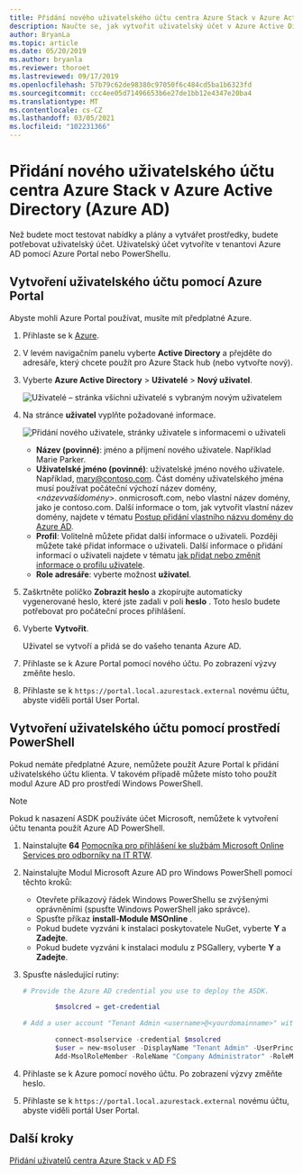 ```yaml
---
title: Přidání nového uživatelského účtu centra Azure Stack v Azure Active Directory
description: Naučte se, jak vytvořit uživatelský účet v Azure Active Directory, abyste mohli prozkoumat portál User Portal.
author: BryanLa
ms.topic: article
ms.date: 05/20/2019
ms.author: bryanla
ms.reviewer: thoroet
ms.lastreviewed: 09/17/2019
ms.openlocfilehash: 57b79c62de98380c97050f6c484cd5ba1b6323fd
ms.sourcegitcommit: ccc4ee05d71496653b6e27de1bb12e4347e20ba4
ms.translationtype: MT
ms.contentlocale: cs-CZ
ms.lasthandoff: 03/05/2021
ms.locfileid: "102231366"
---
```

# <a name="add-a-new-azure-stack-hub-user-account-in-azure-active-directory-azure-ad"></a>Přidání nového uživatelského účtu centra Azure Stack v Azure Active Directory (Azure AD)

Než budete moct testovat nabídky a plány a vytvářet prostředky, budete potřebovat uživatelský účet. Uživatelský účet vytvoříte v tenantovi Azure AD pomocí Azure Portal nebo PowerShellu.

## <a name="create-user-account-using-the-azure-portal"></a>Vytvoření uživatelského účtu pomocí Azure Portal

Abyste mohli Azure Portal používat, musíte mít předplatné Azure.

1. Přihlaste se k [Azure](https://portal.azure.com).
2. V levém navigačním panelu vyberte **Active Directory** a přejděte do adresáře, který chcete použít pro Azure Stack hub (nebo vytvořte nový).
3. Vyberte **Azure Active Directory**  >  **Uživatelé**  >  **Nový uživatel**.

    ![Uživatelé – stránka všichni uživatelé s vybraným novým uživatelem](media/azure-stack-add-new-user-aad/new-user-all-users.png)

4. Na stránce **uživatel** vyplňte požadované informace.

    ![Přidání nového uživatele, stránky uživatele s informacemi o uživateli](media/azure-stack-add-new-user-aad/new-user-user.png)

   - **Název (povinné)**: jméno a příjmení nového uživatele. Například Marie Parker.
   - **Uživatelské jméno (povinné)**: uživatelské jméno nového uživatele. Například, mary@contoso.com.
       Část domény uživatelského jména musí používat počáteční výchozí název domény, <_názevvašídomény_>. onmicrosoft.com, nebo vlastní název domény, jako je contoso.com. Další informace o tom, jak vytvořit vlastní název domény, najdete v tématu [Postup přidání vlastního názvu domény do Azure AD](/azure/active-directory/fundamentals/add-custom-domain).
   - **Profil**: Volitelně můžete přidat další informace o uživateli. Později můžete také přidat informace o uživateli. Další informace o přidání informací o uživateli najdete v tématu [jak přidat nebo změnit informace o profilu uživatele](/azure/active-directory/fundamentals/active-directory-users-profile-azure-portal).
   - **Role adresáře**: vyberte možnost **uživatel**.

5. Zaškrtněte políčko **Zobrazit heslo** a zkopírujte automaticky vygenerované heslo, které jste zadali v poli **heslo** . Toto heslo budete potřebovat pro počáteční proces přihlášení.

6. Vyberte **Vytvořit**.

    Uživatel se vytvoří a přidá se do vašeho tenanta Azure AD.

7. Přihlaste se k Azure Portal pomocí nového účtu. Po zobrazení výzvy změňte heslo.
8. Přihlaste se k `https://portal.local.azurestack.external` novému účtu, abyste viděli portál User Portal.

## <a name="create-a-user-account-using-powershell"></a>Vytvoření uživatelského účtu pomocí prostředí PowerShell

Pokud nemáte předplatné Azure, nemůžete použít Azure Portal k přidání uživatelského účtu klienta. V takovém případě můžete místo toho použít modul Azure AD pro prostředí Windows PowerShell.

> [!NOTE]
> Pokud k nasazení ASDK používáte účet Microsoft, nemůžete k vytvoření účtu tenanta použít Azure AD PowerShell.

1. Nainstalujte **64** [Pomocníka pro přihlášení ke službám Microsoft Online Services pro odborníky na IT RTW](https://www.microsoft.com/download/details.aspx?id=28177).

2. Nainstalujte Modul Microsoft Azure AD pro Windows PowerShell pomocí těchto kroků:

    - Otevřete příkazový řádek Windows PowerShellu se zvýšenými oprávněními (spusťte Windows PowerShell jako správce).
    - Spusťte příkaz **install-Module MSOnline** .
    - Pokud budete vyzváni k instalaci poskytovatele NuGet, vyberte **Y** a **Zadejte**.
    - Pokud budete vyzváni k instalaci modulu z PSGallery, vyberte **Y** a **Zadejte**.

3. Spusťte následující rutiny:

    ```powershell
    # Provide the Azure AD credential you use to deploy the ASDK.

            $msolcred = get-credential

    # Add a user account "Tenant Admin <username>@<yourdomainname>" with the initial password "<password>".

            connect-msolservice -credential $msolcred
            $user = new-msoluser -DisplayName "Tenant Admin" -UserPrincipalName <username>@<yourdomainname> -Password <password>
            Add-MsolRoleMember -RoleName "Company Administrator" -RoleMemberType User -RoleMemberObjectId $user.ObjectId

    ```

1. Přihlaste se k Azure pomocí nového účtu. Po zobrazení výzvy změňte heslo.
2. Přihlaste se k `https://portal.local.azurestack.external` novému účtu, abyste viděli portál User Portal.

## <a name="next-steps"></a>Další kroky

[Přidání uživatelů centra Azure Stack v AD FS](azure-stack-add-users-adfs.md)
